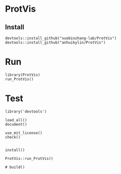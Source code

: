# ProtVis

## Install

```{r}
devtools::install_github("xuebinzhang-lab/ProtVis")
devtools::install_github("anhuikylin/ProtVis")
```

# Run

```{r}
library(ProtVis)
run_ProtVis()
```

# Test

```{r}
library('devtools')

load_all()
document()

use_mit_license()
check()


install()

ProtVis::run_ProtVis()

# build()
```
